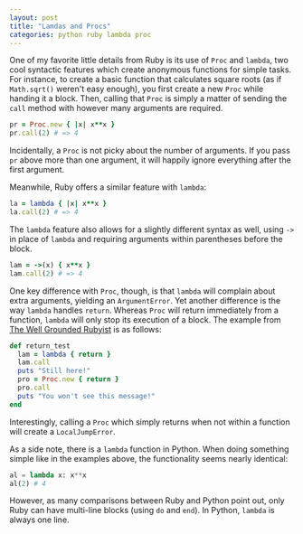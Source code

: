 ```yaml
---
layout: post
title: "Lamdas and Procs"
categories: python ruby lambda proc
---
```


One of my favorite little details from Ruby is its use of ```Proc``` and ```lambda```, two cool syntactic features which create anonymous functions for simple tasks. For instance, to create a basic function that calculates square roots (as if ```Math.sqrt()``` weren't easy enough), you first create a new ```Proc``` while handing it a block. Then, calling that ```Proc``` is simply a matter of sending the ```call``` method with however many arguments are required.

``` ruby
pr = Proc.new { |x| x**x }
pr.call(2) # => 4
```

Incidentally, a ```Proc``` is not picky about the number of arguments. If you pass ```pr``` above more than one argument, it will happily ignore everything after the first argument.

Meanwhile, Ruby offers a similar feature with ```lambda```:

``` ruby
la = lambda { |x| x**x }
la.call(2) # => 4
```

The ```lambda``` feature also allows for a slightly different syntax as well, using ```->``` in place of ```lambda``` and requiring arguments within parentheses before the block.

``` ruby
lam = ->(x) { x**x }
lam.call(2) # => 4
```

One key difference with ```Proc```, though, is that ```lambda``` will complain about extra arguments, yielding an ```ArgumentError```. Yet another difference is the way ```lambda``` handles ```return```. Whereas ```Proc``` will return immediately from a function, ```lambda``` will only stop its execution of a block. The example from [The Well Grounded Rubyist](http://www.manning.com/black2/) is as follows:

``` ruby
def return_test
  lam = lambda { return }
  lam.call
  puts "Still here!"
  pro = Proc.new { return }
  pro.call
  puts "You won't see this message!"
end
```

Interestingly, calling a ```Proc``` which simply returns when not within a function will create a ```LocalJumpError```.

As a side note, there is a ```lambda``` function in Python. When doing something simple like in the examples above, the functionality seems nearly identical:

``` python
al = lambda x: x**x
al(2) # 4
```

However, as many comparisons between Ruby and Python point out, only Ruby can have multi-line blocks (using ```do``` and ```end```). In Python, ```lambda``` is always one line.